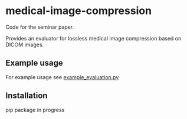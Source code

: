 # medical-image-compression

Code for the seminar paper.

Provides an evaluator for lossless medical image compression based on DICOM
images.

## Example usage
For example usage see [example_evaluation.py](https://github.com/hendrik-roth/medical-image-compression/blob/main/example/example_evaluation.py)


## Installation
pip package in progress